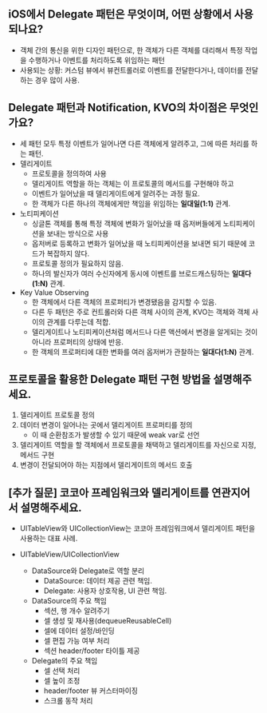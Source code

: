 ## iOS에서 Delegate 패턴은 무엇이며, 어떤 상황에서 사용되나요?

- 객체 간의 통신을 위한 디자인 패턴으로, 한 객체가 다른 객체를 대리해서 특정 작업을 수행하거나 이벤트를 처리하도록 위임하는 패턴
- 사용되는 상황: 커스텀 뷰에서 뷰컨트롤러로 이벤트를 전달한다거나, 데이터를 전달하는 경우 많이 사용.

## Delegate 패턴과 Notification, KVO의 차이점은 무엇인가요?

- 세 패턴 모두 특정 이벤트가 일어나면 다른 객체에게 알려주고, 그에 따른 처리를 하는 패턴.
- 델리게이트
    - 프로토콜을 정의하여 사용
    - 델리게이트 역할을 하는 객체는 이 프로토콜의 메서드를 구현해야 하고
    - 이벤트가 일어났을 때 델리게이트에게 알려주는 과정 필요.
    - 한 객체가 다른 하나의 객체에게만 책임을 위임하는 **일대일(1:1)** 관계.
- 노티피케이션
    - 싱글톤 객체를 통해 특정 객체에 변화가 일어났을 때 옵저버들에게 노티피케이션을 보내는 방식으로 사용
    - 옵저버로 등록하고 변화가 일어났을 때 노티피케이션을 보내면 되기 때문에 코드가 복잡하지 않다.
    - 프로토콜 정의가 필요하지 않음.
    - 하나의 발신자가 여러 수신자에게 동시에 이벤트를 브로드캐스팅하는 **일대다(1:N)** 관계.
- Key Value Observing
    - 한 객체에서 다른 객체의 프로퍼티가 변경됐음을 감지할 수 있음.
    - 다른 두 패턴은 주로 컨트롤러와 다른 객체 사이의 관계, KVO는 객체와 객체 사이의 관계를 다루는데 적합.
    - 델리게이트나 노티피케이션처럼 메서드나 다른 액션에서 변경을 알게되는 것이 아니라 프로퍼티의 상태에 반응.
    - 한 객체의 프로퍼티에 대한 변화를 여러 옵저버가 관찰하는 **일대다(1:N)** 관계.

## 프로토콜을 활용한 Delegate 패턴 구현 방법을 설명해주세요.

1. 델리게이트 프로토콜 정의
2. 데이터 변경이 일어나는 곳에서 델리게이트 프로퍼티를 정의
    - 이 때 순환참조가 발생할 수 있기 때문에 weak var로 선언
3. 델리게이트 역할을 할 객체에서 프로토콜을 채택하고 델리게이트를 자신으로 지정, 메서드 구현
4. 변경이 전달되어야 하는 지점에서 델리게이트의 메서드 호출

## [추가 질문] 코코아 프레임워크와 델리게이트를 연관지어서 설명해주세요.

- UITableView와 UICollectionView는 코코아 프레임워크에서 델리게이트 패턴을 사용하는 대표 사례.
  
- UITableView/UICollectionView
    - DataSource와 Delegate로 역할 분리
        - DataSource: 데이터 제공 관련 책임.
        - Delegate: 사용자 상호작용, UI 관련 책임.
    - DataSource의 주요 책임
        - 섹션, 행 개수 알려주기
        - 셀 생성 및 재사용(dequeueReusableCell)
        - 셀에 데이터 설정/바인딩
        - 셀 편집 가능 여부 처리
        - 섹션 header/footer 타이틀 제공
    - Delegate의 주요 책임
        - 셀 선택 처리
        - 셀 높이 조정
        - header/footer 뷰 커스터마이징
        - 스크롤 동작 처리
